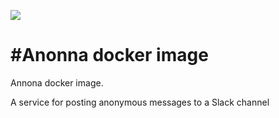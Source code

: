 [![](https://badge.imagelayers.io/rounds/10m-anonna:latest.svg)](https://imagelayers.io/?images=rounds/10m-annona:latest 'Get your own badge on imagelayers.io')

#Anonna docker image
============================

Annona docker image.

A service for posting anonymous messages to a Slack channel

